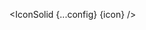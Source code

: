 <script lang="ts">
  import type { Component } from 'svelte';
  const config = {
    size: "xl",
    color: '#FF5733'
  };
  import { IconSolid } from 'flowbite-svelte-icons';
  export let Icon: Component;
</script>

<IconSolid {...config} {icon} />